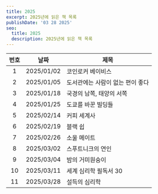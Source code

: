 ```yaml
---
title: 2025
excerpt: 2025년에 읽은 책 목록
publishDate: '03 28 2025'
seo:
  title: 2025
  description: 2025년에 읽은 책 목록
---
```


| 번호 |    날짜    | 제목                             |
| :--: | :--------: | -------------------------------- |
|  1   | 2025/01/02 | 코인로커 베이비스                |
|  2   | 2025/01/05 | 도서관에는 사람이 없는 편이 좋다 |
|  3   | 2025/01/18 | 국경의 남쪽, 태양의 서쪽         |
|  4   | 2025/01/25 | 도쿄를 바꾼 빌딩들               |
|  5   | 2025/02/14 | 커피 세계사                      |
|  6   | 2025/02/19 | 블랙 쉽                          |
|  7   | 2025/02/26 | 소울 메이트                      |
|  8   | 2025/03/02 | 스푸트니크의 연인                |
|  9   | 2025/03/04 | 밤의 거미원숭이                  |
|  10  | 2025/03/11 | 세계 심리학 필독서 30            |
|  11  | 2025/03/28 | 설득의 심리학                    |
